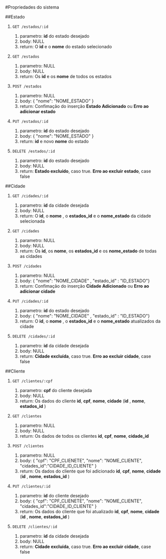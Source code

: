 #Propriedades do sistema


##Estado


1.  `GET /estados/:id`
    1. parametro: **id** do estado desejado
    2. body: NULL
    3. return: O **id** e o **nome** do estado selecionado

2.  `GET /estados`
    1. parametro: NULL
    2. body: NULL
    3. return: Os **id** e os **nome** de todos os estados

3.  `POST /estados`
    1. parametro: NULL
    2. body: { "nome": "NOME_ESTADO" }
    3. return: Confimação do inserção **Estado Adicionado** ou **Erro ao adicionar estado**

4.  `PUT /estados/:id`
    1. parametro: **id** do estado desejado
    2. body: { "nome": "NOME_ESTADO" }
    3. return: **id** e novo **nome** do estado

5.  `DELETE /estados/:id`
    1. parametro: **id** do estado desejado
    2. body: NULL
    3. return: **Estado excluído**, caso true. **Erro ao excluir estado**, case false

##Cidade


1.  `GET /cidades/:id`
    1. parametro: **id** da cidade desejada
    2. body: NULL
    3. return: O **id**, o **nome** , o **estados_id** e o **nome_estado** da cidade selecionada

2.  `GET /cidades`
    1. parametro: NULL
    2. body: NULL
    3. return: Os **id**, os **nome**, os **estados_id** e os **nome_estado**  de todas as cidades

3.  `POST /cidades`
    1. parametro: NULL
    2. body: { "nome": "NOME_CIDADE" , "estado_id" : "ID_ESTADO"}
    3. return: Confimação do inserção **Cidade Adicionado** ou **Erro ao adicionar cidade**

4.  `PUT /cidades/:id`
    1. parametro: **id** do estado desejado
    2. body: { "nome": "NOME_CIDADE" , "estado_id" : "ID_ESTADO"}
    3. return: O **id**, o **nome** , o **estados_id** e o **nome_estado** atualizados da cidade

5.  `DELETE /cidades/:id`
    1. parametro: **id** da cidade desejada
    2. body: NULL
    3. return: **Cidade excluída**, caso true. **Erro ao excluir cidade**, case false
    

##Cliente


1.  `GET /clientes/:cpf`
    1. parametro: **cpf** do cliente desejada
    2. body: NULL
    3. return: Os dados do cliente **id**, **cpf**, **nome**, **cidade** (**id** , **nome**, **estados_id** )

2.  `GET /clientes`
    1. parametro: NULL
    2. body: NULL
    3. return: Os dados de todos os clientes **id**, **cpf**, **nome**, **cidade_id** 

3.  `POST /clientes`
    1. parametro: NULL
    2. body: { "cpf": "CPF_CLIENETE", "nome": "NOME_CLIENTE", "cidades_id":"CIDADE_ID_CLIENTE" }
    3. return: Os dados do cliente que foi adicionado **id**, **cpf**, **nome**, **cidade** (**id** , **nome**, **estados_id** )

4.  `PUT /clientes/:id`
    1. parametro: **id** do cliente desejado
    2. body: { "cpf": "CPF_CLIENETE", "nome": "NOME_CLIENTE", "cidades_id":"CIDADE_ID_CLIENTE" }
    3. return:  Os dados do cliente que foi atualizado **id**, **cpf**, **nome**, **cidade** (**id** , **nome**, **estados_id** )

5.  `DELETE /clientes/:id`
    1. parametro: **id** da cidade desejada
    2. body: NULL
    3. return: **Cidade excluída**, caso true. **Erro ao excluir cidade**, case false
    